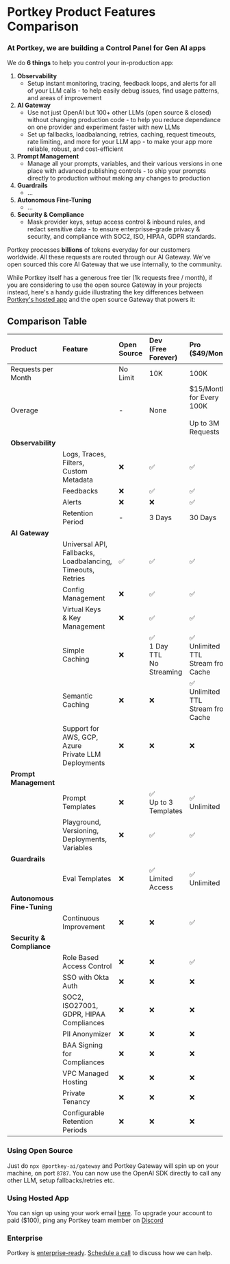 # Portkey Product Features Comparison

### At Portkey, we are building a Control Panel for Gen AI apps

We do **6 things** to help you control your in-production app:
1. **Observability**
    * Setup instant monitoring, tracing, feedback loops, and alerts for all of your LLM calls - to help easily debug issues, find usage patterns, and areas of improvement
3. **AI Gateway**
    * Use not just OpenAI but 100+ other LLMs (open source & closed) without changing production code - to help you reduce dependance on one provider and experiment faster with new LLMs
    * Set up fallbacks, loadbalancing, retries, caching, request timeouts, rate limiting, and more for your LLM app - to make your app more reliable, robust, and cost-efficient
3. **Prompt Management**
    * Manage all your prompts, variables, and their various versions in one place with advanced publishing controls - to ship your prompts directly to production without making any changes to production
4. **Guardrails**
   * ...
5. **Autonomous Fine-Tuning**
   * ...
6. **Security & Compliance**
   * Mask provider keys, setup access control & inbound rules, and redact sensitive data - to ensure enterprisse-grade privacy & security, and compliance with SOC2, ISO, HIPAA, GDPR standards.

Portkey processes **billions** of tokens everyday for our customers worldwide. All these requests are routed through our AI Gateway. We've open sourced this core AI Gateway that we use internally, to the community. 

While Portkey itself has a generous free tier (1k requests free / month), if you are considering to use the open source Gateway in your projects instead, here's a handy guide illustrating the key differences between [Portkey's hosted app](https://app.portkey.ai/) and the open source Gateway that powers it:

## Comparison Table

| Product | Feature | Open Source | Dev<br>(Free Forever) | Pro<br>($49/Month) | Enterprise <br>(Starts at $499/Month) |
| :- | :- | :- | :- | :- | :- |
| Requests per Month |  | No Limit | 10K | 100K | Unlimited |
| Overage | | - | None | $15/Month for Every 100K<br><br>Up to 3M Requests | - |
| **Observability** | | | |
| | Logs, Traces, Filters,<br>Custom Metadata | ❌ | ✅ | ✅ | ✅ |
| | Feedbacks | ❌ | ✅  | ✅ | ✅ |
| | Alerts | ❌ | ❌ | ✅ | ✅ |
| | Retention Period | - | 3 Days  | 30 Days | Custom |
| **AI Gateway** | | | |
| | Universal API, Fallbacks,<br>Loadbalancing, Timeouts, Retries | ✅ | ✅  | ✅ | ✅ |
| | Config Management | ❌ | ✅ | ✅ | ✅ |
| | Virtual Keys<br>& Key Management | ❌ | ✅ | ✅ | ✅ |
| | Simple Caching | ❌ | ✅ <br>1 Day TTL<br>No Streaming | ✅ <br>Unlimited TTL<br>Stream from Cache | ✅ <br>Unlimited TTL<br>Stream from Cache |
| | Semantic Caching | ❌ | ❌ | ✅ <br>Unlimited TTL<br>Stream from Cache | ✅ <br>Unlimited TTL<br>Stream from Cache |
| | Support for AWS, GCP, Azure<br>Private LLM Deployments | ❌ | ❌ | ❌ | ✅ |
| **Prompt Management** | | | |
| | Prompt Templates | ❌ | ✅ <br>Up to 3 Templates | ✅ <br>Unlimited | ✅ <br>Unlimited |
| | Playground, Versioning,<br>Deployments, Variables  | ❌ | ✅ | ✅ | ✅ |
| **Guardrails** | | | |
| | Eval Templates | ❌ | ✅ <br>Limited Access | ✅ <br>Unlimited | ✅ <br>Unlimited |
| **Autonomous Fine-Tuning** | | | |
| | Continuous Improvement | ❌ | ❌ | ✅ | ✅ |
| **Security & Compliance** | | | |
| | Role Based<br>Access Control | ❌ | ❌ | ✅ | ✅ |
| | SSO with Okta Auth | ❌ | ❌ | ❌ | ✅ |
| | SOC2, ISO27001,<br>GDPR, HIPAA Compliances | ❌ | ❌ | ❌ | ✅ |
| | PII Anonymizer | ❌ | ❌ | ❌ | ✅ |
| | BAA Signing<br>for Compliances | ❌ | ❌ | ❌ | ✅ |
| | VPC Managed Hosting | ❌ | ❌ | ❌ | ✅ |
| | Private Tenancy | ❌ | ❌ | ❌ | ✅ |
| | Configurable Retention<br>Periods | ❌ | ❌ | ❌ | ✅ |

### Using Open Source
Just do `npx @portkey-ai/gateway` and Portkey Gateway will spin up on your machine, on port `8787`. You can now use the OpenAI SDK directly to call any other LLM, setup fallbacks/retries etc.

### Using Hosted App
You can sign up using your work email [here](https://app.portkey.ai/). To upgrade your account to paid ($100), ping any Portkey team member on [Discord](https://portkey.ai/community)

### Enterprise
Portkey is [enterprise-ready](https://saasboomi.org/postman-postbot-gen-ai-case-study/). [Schedule a call](https://calendly.com/rohit-portkey/enterprise-demo) to discuss how we can help.
